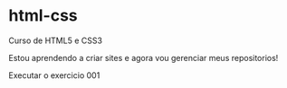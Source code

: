 # html-css
 Curso de HTML5 e CSS3

Estou aprendendo a criar sites e agora vou gerenciar meus repositorios!

<a helf="https://rodrigo-ralliele.github.io/html-css/exercicios/ex001/index.html">Executar o exercicio 001</a>